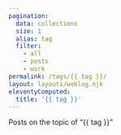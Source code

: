 ```yaml
---
pagination:
  data: collections
  size: 1
  alias: tag
  filter:
    - all
    - posts
    - work
permalink: /tags/{{ tag }}/
layout: layouts/weblog.njk
eleventyComputed:
  title: '{{ tag }}'
---
```


Posts on the topic of “{{ tag }}”
